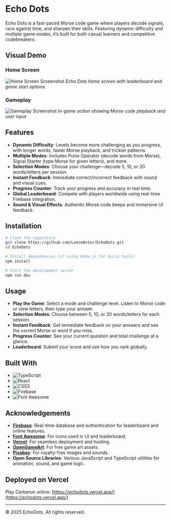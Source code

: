 # Echo Dots

Echo Dots is a fast-paced Morse code game where players decode signals, race against time, and sharpen their skills. Featuring dynamic difficulty and multiple game modes, it’s built for both casual learners and competitive codebreakers.

## Visual Demo


### Home Screen
![Home Screen Screenshot](EchoDots/src/assets/screenshot/menu.png)
*Echo Dots home screen with leaderboard and game start options*

### Gameplay
![Gameplay Screenshot](EchoDots/src/assets/screenshot/gameplay.png)
*In-game action showing Morse code playback and user input*

## Features

- **Dynamic Difficulty**: Levels become more challenging as you progress, with longer words, faster Morse playback, and trickier patterns.
- **Multiple Modes**: Includes Pulse Operator (decode words from Morse), Signal Starter (type Morse for given letters), and more.
- **Selection Modes**: Choose your challenge—decode 5, 10, or 20 words/letters per session.
- **Instant Feedback**: Immediate correct/incorrect feedback with sound and visual cues.
- **Progress Counter**: Track your progress and accuracy in real time.
- **Global Leaderboard**: Compete with players worldwide using real-time Firebase integration.
- **Sound & Visual Effects**: Authentic Morse code beeps and immersive UI feedback.

## Installation

```bash
# Clone the repository
git clone https://github.com/LanceAntor/EchoDots.git
cd EchoDots

# Install dependencies (if using Node.js for build tools)
npm install

# Start the development server
npm run dev
```

## Usage

- **Play the Game**: Select a mode and challenge level. Listen to Morse code or view letters, then type your answer.
- **Selection Modes**: Choose between 5, 10, or 20 words/letters for each session.
- **Instant Feedback**: Get immediate feedback on your answers and see the correct Morse or word if you miss.
- **Progress Counter**: See your current question and total challenge at a glance.
- **Leaderboard**: Submit your score and see how you rank globally.

## Built With

- ![TypeScript](https://img.shields.io/badge/TypeScript-3178C6?style=for-the-badge&logo=typescript&logoColor=white)
- ![React](https://img.shields.io/badge/React-20232A?style=for-the-badge&logo=react&logoColor=61DAFB)
- ![CSS3](https://img.shields.io/badge/CSS3-1572B6?style=for-the-badge&logo=css3&logoColor=white)
- ![Firebase](https://img.shields.io/badge/Firebase-FFCA28?style=for-the-badge&logo=firebase&logoColor=black)
- ![Font Awesome](https://img.shields.io/badge/Font%20Awesome-528DD7?style=for-the-badge&logo=fontawesome&logoColor=white)

## Acknowledgements

- **[Firebase](https://firebase.google.com/)**: Real-time database and authentication for leaderboard and online features.
- **[Font Awesome](https://fontawesome.com/)**: For icons used in UI and leaderboard.
- **[Vercel](https://vercel.com/)**: For seamless deployment and hosting.
- **[OpenGameArt](https://opengameart.org/)**: For free game art assets.
- **[Pixabay](https://pixabay.com/)**: For royalty-free images and sounds.
- **Open Source Libraries**: Various JavaScript and TypeScript utilities for animation, sound, and game logic.

## Deployed on Vercel

Play Cerberun online: [https://echodots.vercel.app/](https://echodots.vercel.app/)

---

&copy; 2025 EchoDots. All rights reserved.

